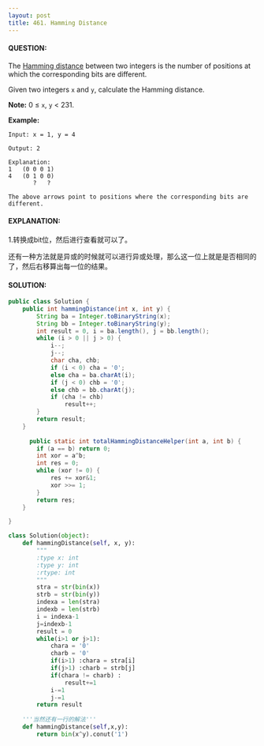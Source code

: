 ```yaml
---
layout: post
title: 461. Hamming Distance
---
```


#### QUESTION:

The [Hamming distance](https://en.wikipedia.org/wiki/Hamming_distance) between two integers is the number of positions at which the corresponding bits are different.

Given two integers `x` and `y`, calculate the Hamming distance.

**Note:**
0 ≤ `x`, `y` < 231.

**Example:**

```
Input: x = 1, y = 4

Output: 2

Explanation:
1   (0 0 0 1)
4   (0 1 0 0)
       ?   ?

The above arrows point to positions where the corresponding bits are different.
```

#### EXPLANATION:

1.转换成bit位，然后进行查看就可以了。



还有一种方法就是异或的时候就可以进行异或处理，那么这一位上就是是否相同的了，然后右移算出每一位的结果。

#### SOLUTION:

```JAVA
public class Solution {
    public int hammingDistance(int x, int y) {
        String ba = Integer.toBinaryString(x);
        String bb = Integer.toBinaryString(y);
        int result = 0, i = ba.length(), j = bb.length();
        while (i > 0 || j > 0) {
            i--;
            j--;
            char cha, chb;
            if (i < 0) cha = '0';
            else cha = ba.charAt(i);
            if (j < 0) chb = '0';
            else chb = bb.charAt(j);
            if (cha != chb)
                result++;
        }
        return result;
    }
  
      public static int totalHammingDistanceHelper(int a, int b) {
        if (a == b) return 0;
        int xor = a^b;
        int res = 0;
        while (xor != 0) {
            res += xor&1;
            xor >>= 1;
        }
        return res;
    }

}
```



```python
class Solution(object):
    def hammingDistance(self, x, y):
        """
        :type x: int
        :type y: int
        :rtype: int
        """
        stra = str(bin(x))
        strb = str(bin(y))
        indexa = len(stra)
        indexb = len(strb)
        i = indexa-1
        j=indexb-1
        result = 0
        while(i>1 or j>1):
            chara = '0'
            charb = '0'
            if(i>1) :chara = stra[i]
            if(j>1) :charb = strb[j]
            if(chara != charb) :
                result+=1
            i-=1
            j-=1
        return result
    
    '''当然还有一行的解法'''
    def hammingDistance(self,x,y):
        return bin(x^y).conut('1')
```

